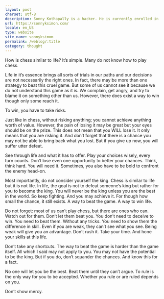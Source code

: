 ```yaml
---
layout: post
charset: utf-8
description: Sonny Kothapally is a hacker. He is currently enrolled in a distance learning programme studying computers.
url: https://sonnyksimon.com/
locale: en_US
type: website
site_name: sonnyksimon
permalink: /weblog/:title
category: thought
---
```

How is chess similar to life? It’s simple. Many do not know how to play chess.

Life in it’s essence brings all sorts of trials in our paths and our decisions are not necessarily the right ones. In fact, there may be more than one strategy to beat this cruel game. But some of us cannot see it because we do not understand this game as it is. We complain, get angry, and try to blame it on something other than us. However, there does exist a way to win though only some reach it.

To win, you have to take risks.

Just like in chess, without risking anything; you cannot achieve anything worth of value. However, the pain of losing it may be great but your eyes should be on the prize. This does not mean that you WILL lose it. It only means that you are risking it. And don’t forget that there is a chance you may not be able to bring back what you lost. But if you give up now, you will suffer utter defeat.

See through life and what it has to offer. Play your choices wisely, every turn counts. Don’t lose even one opportunity to better your chances. Think, think hard. You will need it. Sometimes, you also have to be bold to confront the enemy head-on.

Most importantly, do not consider yourself the king. Chess is similar to life but it is not life. In life, the goal is not to defeat someone’s king but rather for you to become the king. You will never be the king unless you are the best in the world. So keep fighting. And you may achieve it. For though how small the chance, it still exists. A way to beat the game. A way to win life.

Do not forget: most of us can’t play chess, but there are ones who can. Watch out for them. Don’t let them beat you. You don’t need to deceive to win. You need to beat them. Without any tricks. You need to show them the difference in skill. Even if you are weak, they can’t see what you see. Being weak will give you an advantage. Don’t rush it. Take your time. And hone your skills at this life.

Don’t take any shortcuts. The way to beat the game is harder than the game itself. All which I said may not apply to you. You may not have the potential to be the king. But if you do, don’t squander the chances. And know this for a fact.

No one will let you be the best. Beat them until they can’t argue. To rule is the only way for you to be accepted. Whether you rule or are ruled depends on you.

Don’t show mercy.
